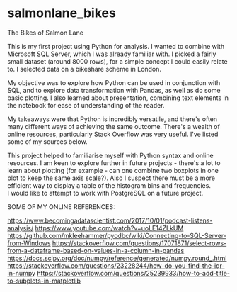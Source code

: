 # salmonlane_bikes
The Bikes of Salmon Lane

This is my first project using Python for analysis.
I wanted to combine with Microsoft SQL Server, which I was already familiar with.
I picked a fairly small dataset (around 8000 rows), for a simple concept I could easily relate to.
I selected data on a bikeshare scheme in London.

My objective was to explore how Python can be used in conjunction with SQL, and to explore data transformation with Pandas, as well as do some basic plotting.
I also learned about presentation, combining text elements in the notebook for ease of understanding of the reader.

My takeaways were that Python is incredibly versatile, and there's often many different ways of achieving the same outcome.
There's a wealth of online resources, particularly Stack Overflow was very useful.  I've listed some of my sources below.

This project helped to familiarise myself with Python syntax and online resources.  I am keen to explore further in future projects - there's a lot to learn about plotting (for example - can one combine two boxplots in one plot to keep the same axis scale?).  Also I suspect there must be a more efficient way to display a table of the histogram bins and frequencies.  
I would like to attempt to work with PostgreSQL on a future project.


SOME OF MY ONLINE REFERENCES:

https://www.becomingadatascientist.com/2017/10/01/podcast-listens-analysis/
https://www.youtube.com/watch?v=uoLE14ZLkUM
https://github.com/mkleehammer/pyodbc/wiki/Connecting-to-SQL-Server-from-Windows
https://stackoverflow.com/questions/17071871/select-rows-from-a-dataframe-based-on-values-in-a-column-in-pandas
https://docs.scipy.org/doc/numpy/reference/generated/numpy.round_.html
https://stackoverflow.com/questions/23228244/how-do-you-find-the-iqr-in-numpy
https://stackoverflow.com/questions/25239933/how-to-add-title-to-subplots-in-matplotlib
